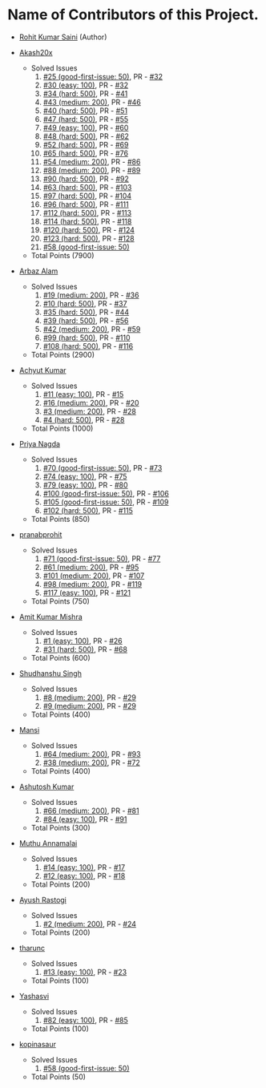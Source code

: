 # Name of Contributors of this Project.

- [Rohit Kumar Saini](https://github.com/rockingrohit9639) (Author)

- [Akash20x](https://github.com/Akash20x)
  - Solved Issues
    1. [#25 (good-first-issue: 50)](https://github.com/rockingrohit9639/TextAnalyzer/issues/25), PR - [#32](https://github.com/rockingrohit9639/TextAnalyzer/pull/32)
    2. [#30 (easy: 100)](https://github.com/rockingrohit9639/TextAnalyzer/issues/30), PR - [#32](https://github.com/rockingrohit9639/TextAnalyzer/pull/33)
    3. [#34 (hard: 500)](https://github.com/rockingrohit9639/TextAnalyzer/issues/34), PR - [#41](https://github.com/rockingrohit9639/TextAnalyzer/pull/41)
    4. [#43 (medium: 200)](https://github.com/rockingrohit9639/TextAnalyzer/issues/43), PR - [#46](https://github.com/rockingrohit9639/TextAnalyzer/pull/46)
    5. [#40 (hard: 500)](https://github.com/rockingrohit9639/TextAnalyzer/issues/40), PR - [#51](https://github.com/rockingrohit9639/TextAnalyzer/pull/51)
    6. [#47 (hard: 500)](https://github.com/rockingrohit9639/TextAnalyzer/issues/47), PR - [#55](https://github.com/rockingrohit9639/TextAnalyzer/pull/55)
    7. [#49 (easy: 100)](https://github.com/rockingrohit9639/TextAnalyzer/issues/49), PR - [#60](https://github.com/rockingrohit9639/TextAnalyzer/pull/60)
    8. [#48 (hard: 500)](https://github.com/rockingrohit9639/TextAnalyzer/issues/48), PR - [#62](https://github.com/rockingrohit9639/TextAnalyzer/pull/62)
    9. [#52 (hard: 500)](https://github.com/rockingrohit9639/TextAnalyzer/issues/52), PR - [#69](https://github.com/rockingrohit9639/TextAnalyzer/pull/69)
    10. [#65 (hard: 500)](https://github.com/rockingrohit9639/TextAnalyzer/issues/65), PR - [#76](https://github.com/rockingrohit9639/TextAnalyzer/pull/76)
    11. [#54 (medium: 200)](https://github.com/rockingrohit9639/TextAnalyzer/issues/54), PR - [#86](https://github.com/rockingrohit9639/TextAnalyzer/pull/86)
    12. [#88 (medium: 200)](https://github.com/rockingrohit9639/TextAnalyzer/issues/88), PR - [#89](https://github.com/rockingrohit9639/TextAnalyzer/pull/89)
    13. [#90 (hard: 500)](https://github.com/rockingrohit9639/TextAnalyzer/issues/90), PR - [#92](https://github.com/rockingrohit9639/TextAnalyzer/pull/92)
    14. [#63 (hard: 500)](https://github.com/rockingrohit9639/TextAnalyzer/issues/63), PR - [#103](https://github.com/rockingrohit9639/TextAnalyzer/pull/103)
    15. [#97 (hard: 500)](https://github.com/rockingrohit9639/TextAnalyzer/issues/97), PR - [#104](https://github.com/rockingrohit9639/TextAnalyzer/pull/104)
    16. [#96 (hard: 500)](https://github.com/rockingrohit9639/TextAnalyzer/issues/96), PR - [#111](https://github.com/rockingrohit9639/TextAnalyzer/pull/111)
    17. [#112 (hard: 500)](https://github.com/rockingrohit9639/TextAnalyzer/issues/112), PR - [#113](https://github.com/rockingrohit9639/TextAnalyzer/pull/113)
    18. [#114 (hard: 500)](https://github.com/rockingrohit9639/TextAnalyzer/issues/114), PR - [#118](https://github.com/rockingrohit9639/TextAnalyzer/pull/118)
    19. [#120 (hard: 500)](https://github.com/rockingrohit9639/TextAnalyzer/issues/120), PR - [#124](https://github.com/rockingrohit9639/TextAnalyzer/pull/124)
    20. [#123 (hard: 500)](https://github.com/rockingrohit9639/TextAnalyzer/issues/123), PR - [#128](https://github.com/rockingrohit9639/TextAnalyzer/pull/128)
    21. [#58 (good-first-issue: 50)](https://github.com/rockingrohit9639/TextAnalyzer/issues/58)
  - Total Points (7900)

- [Arbaz Alam](https://github.com/arbazalam01)
  - Solved Issues 
    1. [#19 (medium: 200)](https://github.com/rockingrohit9639/TextAnalyzer/issues/19), PR - [#36](https://github.com/rockingrohit9639/TextAnalyzer/pull/36)
    2. [#10 (hard: 500)](https://github.com/rockingrohit9639/TextAnalyzer/issues/10), PR - [#37](https://github.com/rockingrohit9639/TextAnalyzer/pull/37)
    3. [#35 (hard: 500)](https://github.com/rockingrohit9639/TextAnalyzer/issues/35), PR - [#44](https://github.com/rockingrohit9639/TextAnalyzer/pull/44)
    4. [#39 (hard: 500)](https://github.com/rockingrohit9639/TextAnalyzer/issues/39), PR - [#56](https://github.com/rockingrohit9639/TextAnalyzer/pull/56)
    5. [#42 (medium: 200)](https://github.com/rockingrohit9639/TextAnalyzer/issues/42), PR - [#59](https://github.com/rockingrohit9639/TextAnalyzer/pull/59)
    6. [#99 (hard: 500)](https://github.com/rockingrohit9639/TextAnalyzer/issues/99), PR - [#110](https://github.com/rockingrohit9639/TextAnalyzer/pull/110)
    7. [#108 (hard: 500)](https://github.com/rockingrohit9639/TextAnalyzer/issues/108), PR - [#116](https://github.com/rockingrohit9639/TextAnalyzer/pull/116)
  - Total Points (2900)

- [Achyut Kumar](https://github.com/Sloth-Panda)
  - Solved Issues
    1. [#11 (easy: 100)](https://github.com/rockingrohit9639/TextAnalyzer/issues/11), PR - [#15](https://github.com/rockingrohit9639/TextAnalyzer/pull/15)
    2. [#16 (medium: 200)](https://github.com/rockingrohit9639/TextAnalyzer/issues/16), PR - [#20](https://github.com/rockingrohit9639/TextAnalyzer/pull/20)
    3. [#3 (medium: 200)](https://github.com/rockingrohit9639/TextAnalyzer/issues/3), PR - [#28](https://github.com/rockingrohit9639/TextAnalyzer/pull/28)
    4. [#4 (hard: 500)](https://github.com/rockingrohit9639/TextAnalyzer/issues/4), PR - [#28](https://github.com/rockingrohit9639/TextAnalyzer/pull/28)
  - Total Points (1000)

- [Priya Nagda](https://github.com/pri1311)
  - Solved Issues
    1. [#70 (good-first-issue: 50)](https://github.com/rockingrohit9639/TextAnalyzer/issues/70), PR - [#73](https://github.com/rockingrohit9639/TextAnalyzer/pull/73)
    2. [#74 (easy: 100)](https://github.com/rockingrohit9639/TextAnalyzer/issues/74), PR - [#75](https://github.com/rockingrohit9639/TextAnalyzer/pull/75)
    3. [#79 (easy: 100)](https://github.com/rockingrohit9639/TextAnalyzer/issues/74), PR - [#80](https://github.com/rockingrohit9639/TextAnalyzer/pull/80)
    4. [#100 (good-first-issue: 50)](https://github.com/rockingrohit9639/TextAnalyzer/issues/100), PR - [#106](https://github.com/rockingrohit9639/TextAnalyzer/pull/106)
    5. [#105 (good-first-issue: 50)](https://github.com/rockingrohit9639/TextAnalyzer/issues/105), PR - [#109](https://github.com/rockingrohit9639/TextAnalyzer/pull/109)
    6. [#102 (hard: 500)](https://github.com/rockingrohit9639/TextAnalyzer/issues/102), PR - [#115](https://github.com/rockingrohit9639/TextAnalyzer/pull/115)
  - Total Points (850)

- [pranabprohit](https://github.com/pranabprohit)
  - Solved Issues
    1. [#71 (good-first-issue: 50)](https://github.com/rockingrohit9639/TextAnalyzer/issues/71), PR - [#77](https://github.com/rockingrohit9639/TextAnalyzer/pull/77)
    2. [#61 (medium: 200)](https://github.com/rockingrohit9639/TextAnalyzer/issues/61), PR - [#95](https://github.com/rockingrohit9639/TextAnalyzer/pull/95)
    3. [#101 (medium: 200)](https://github.com/rockingrohit9639/TextAnalyzer/issues/101), PR - [#107](https://github.com/rockingrohit9639/TextAnalyzer/pull/107)
    4. [#98 (medium: 200)](https://github.com/rockingrohit9639/TextAnalyzer/issues/98), PR - [#119](https://github.com/rockingrohit9639/TextAnalyzer/pull/119)
    5. [#117 (easy: 100)](https://github.com/rockingrohit9639/TextAnalyzer/issues/117), PR - [#121](https://github.com/rockingrohit9639/TextAnalyzer/pull/121)
  - Total Points (750)

- [Amit Kumar Mishra](https://github.com/Amit366)
  - Solved Issues
    1. [#1 (easy: 100)](https://github.com/rockingrohit9639/TextAnalyzer/issues/1), PR - [#26](https://github.com/rockingrohit9639/TextAnalyzer/pull/26)
    2. [#31 (hard: 500)](https://github.com/rockingrohit9639/TextAnalyzer/issues/31), PR - [#68](https://github.com/rockingrohit9639/TextAnalyzer/pull/68)
  - Total Points (600)

- [Shudhanshu Singh](https://github.com/ShudhanshuSingh) 
   - Solved Issues
      1. [#8 (medium: 200)](https://github.com/rockingrohit9639/TextAnalyzer/issues/8), PR - [#29](https://github.com/rockingrohit9639/TextAnalyzer/pull/29)
      2. [#9 (medium: 200)](https://github.com/rockingrohit9639/TextAnalyzer/issues/9), PR - [#29](https://github.com/rockingrohit9639/TextAnalyzer/pull/29)
   - Total Points (400) 

- [Mansi](https://github.com/Mansi3546)
  - Solved Issues
    1. [#64 (medium: 200)](https://github.com/rockingrohit9639/TextAnalyzer/issues/64), PR - [#93](https://github.com/rockingrohit9639/TextAnalyzer/pull/93)
    2. [#38 (medium: 200)](https://github.com/rockingrohit9639/TextAnalyzer/issues/38), PR - [#72](https://github.com/rockingrohit9639/TextAnalyzer/pull/72)
  - Total Points (400)

- [Ashutosh Kumar](https://github.com/Blastoise)
  - Solved Issues 
    1. [#66 (medium: 200)](https://github.com/rockingrohit9639/TextAnalyzer/issues/66), PR - [#81](https://github.com/rockingrohit9639/TextAnalyzer/pull/81)
    2. [#84 (easy: 100)](https://github.com/rockingrohit9639/TextAnalyzer/issues/84), PR - [#91](https://github.com/rockingrohit9639/TextAnalyzer/pull/91)
  - Total Points (300)
  
- [Muthu Annamalai](https://github.com/muthuannamalai12)
  - Solved Issues
    1. [#14 (easy: 100)](https://github.com/rockingrohit9639/TextAnalyzer/issues/14), PR - [#17](https://github.com/rockingrohit9639/TextAnalyzer/pull/17)
    2. [#12 (easy: 100)](https://github.com/rockingrohit9639/TextAnalyzer/issues/12), PR - [#18](https://github.com/rockingrohit9639/TextAnalyzer/pull/18)
  - Total Points (200)   

- [Ayush Rastogi](https://github.com/ayushrastogi689)
  - Solved Issues 
    1. [#2 (medium: 200)](https://github.com/rockingrohit9639/TextAnalyzer/issues/2), PR - [#24](https://github.com/rockingrohit9639/TextAnalyzer/pull/24)
  - Total Points (200)
 
- [tharunc](https://github.com/tharunc)
  - Solved Issues
    1. [#13 (easy: 100)](https://github.com/rockingrohit9639/TextAnalyzer/issues/13), PR - [#23](https://github.com/rockingrohit9639/TextAnalyzer/pull/23)
  - Total Points (100)

- [Yashasvi](https://github.com/kmryashasvi)
  - Solved Issues
    1. [#82 (easy: 100)](https://github.com/rockingrohit9639/TextAnalyzer/issues/82), PR - [#85](https://github.com/rockingrohit9639/TextAnalyzer/pull/85)
  - Total Points (100)

- [kopinasaur](https://github.com/kopinasaur)
  - Solved Issues
    1. [#58 (good-first-issue: 50)](https://github.com/rockingrohit9639/TextAnalyzer/issues/58)
  - Total Points (50)
